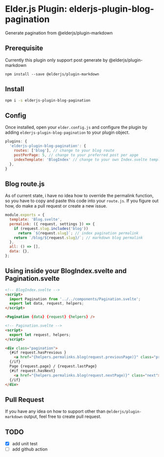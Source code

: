 # Elder.js Plugin: elderjs-plugin-blog-pagination

Generate pagination from @elderjs/plugin-markdown

## Prerequisite

Currently this plugin only support post generate by @elderjs/plugin-markdown

```
npm install --save @elderjs/plugin-markdown
```

## Install

```bash
npm i -s elderjs-plugin-blog-pagination
```

## Config

Once installed, open your `elder.config.js` and configure the plugin by adding `elderjs-plugin-blog-pagination` to your plugin object.

```javascript
plugins: {
  'elderjs-plugin-blog-pagination': {
    routes: ['blog'], // change to your blog route
    postPerPage: 5, // change to your preferred post per apge
    indexTemplate: 'BlogIndex' // change to your own Index.svelte template but without `.svelte`
  },
}
```

## Blog route.js

As of current state, i have no idea how to override the permalink function, so you have to copy and paste this code into your `route.js`. If you figure out how, do make a pull request or create a new issue.

```js
module.exports = {
  template: 'Blog.svelte',
  permalink: ({ request, settings }) => {
    if (request.slug.includes('blog'))
      return `${request.slug}`; // index pagination permalink
    return `/blog/${request.slug}/`; // markdown blog permalink
  },
  all: () => [],
  data: {},
};
```

## Using inside your BlogIndex.svelte and Pagination.svelte

```html
<!-- BlogIndex.svelte -->
<script>
  import Pagination from '../../components/Pagination.svelte';
  export let data, request, helpers;
</script>

<Pagination {data} {request} {helpers} />
```


```html
<!-- Pagination.svelte -->
<script>
  export let request, helpers;
</script>

<div class="pagination">
  {#if request.hasPrevious }
    <a href="{helpers.permalinks.blog(request.previousPage)}" class="prev">&lsaquo;</a>
  {/if}
  Page {request.page} / {request.lastPage}
  {#if request.hasNext}
    <a href="{helpers.permalinks.blog(request.nextPage)}" class="next">&rsaquo;</a>
  {/if}
</div>
```

## Pull Request

If you have any idea on how to support other than `@elderjs/plugin-markdown` output, feel free to create pull request.

## TODO

- [x] add unit test
- [ ] add github action
